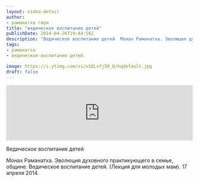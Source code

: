 ```yaml
---
layout: video-detail
author:
- раманатха гири
title: "ведическое воспитание детей"
publishDate: 2014-04-26T19:44:56Z
description: "Ведическое воспитание детей  Монах Раманатха. Эволюция духовного практикующего в семье, общине. Ведическое воспитание детей. (Лекция для молодых мам). 17 апреля 2014."
tags: 
- раманатха
- ведическое-воспитание-детей.

image: https://i.ytimg.com/vi/oSQLxYj50_Q/hqdefault.jpg
draft: false
---
```


<iframe width="100%" src="https://www.youtube.com/embed/oSQLxYj50_Q" frameborder="0" allowfullscreen=""></iframe> 

 Ведическое воспитание детей

 Монах Раманатха. Эволюция духовного практикующего в семье, общине. Ведическое воспитание детей. (Лекция для молодых мам). 17 апреля 2014\.   

 